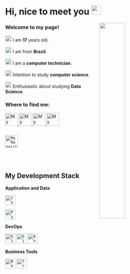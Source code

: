 # Hi, nice to meet you <img width="30" src="https://emojis.slackmojis.com/emojis/images/1597320283/10003/catjam.gif?1597320283" />

<img align="right" width="40%" src="https://media.giphy.com/media/WoLflWo2k1iZyeVYad/giphy.gif" />


### Welcome to my page!
<img width="20" src="https://www.flaticon.com/svg/vstatic/svg/388/388250.svg?token=exp=1617889230~hmac=1b8bee07233caee2a17bbed881c8a2ad"/>
I am <b>17</b> years old.

>
<img width="20" src="https://www.flaticon.com/svg/vstatic/svg/478/478995.svg?token=exp=1617888756~hmac=6cfdb6ec77ae91c56e506d49cc5a605c"/>
I am from <b>Brazil</b>.

>
<img width="20" src="https://www.flaticon.com/svg/vstatic/svg/413/413837.svg?token=exp=1617890262~hmac=4a58de236eea606ebd7672ba8b093461" />
I am a <b>computer technician</b>.

>
<img width="20" src="https://www.flaticon.com/svg/vstatic/svg/511/511870.svg?token=exp=1617890666~hmac=a465bfa768dcfb6a5f105ce3d66f16b7" />
Intention to study <b>computer science</b>.

>
<img width="20" src="https://www.flaticon.com/svg/vstatic/svg/893/893220.svg?token=exp=1617893900~hmac=2a755699edddadc42d63583c45aa9998" />
Enthusiastic about studying <b>Data Science</b>.

<br/>

### Where to find me:

<a href="https://www.linkedin.com/in/savio-vianna-217705201/">
  <img alt="My linkedin" width="40" src="https://www.flaticon.com/svg/vstatic/svg/372/372399.svg?token=exp=1617891078~hmac=5629640c700fcce4f14c4c178fa783b3" />
</a>

<a href="http://t.me/savio_DS">
  <img alt="My Telegram" width="40" src="https://www.flaticon.com/svg/vstatic/svg/372/372410.svg?token=exp=1617891264~hmac=16d9de306ae7fe5e73b41de0d0ac3322" />
</a>

<a href="mailto:savioviannads@gmail.com">
  <img alt="My Contact" width="40" src="https://www.flaticon.com/svg/vstatic/svg/372/372392.svg?token=exp=1617891257~hmac=c104d3a49fdd78fd3719845f61a535ec" />
</a>

<a href="https://www.youtube.com/channel/UCd0__YGlMvo5nHm7GbYGenQ/featured">
  <img alt="My Channel" width="40" src="https://www.flaticon.com/svg/vstatic/svg/372/372420.svg?token=exp=1617891257~hmac=16a7d3ce1eb234dbe167f11c5052a85d" />
</a>

<code><a href="https://github.com/saviovianna?tab=repositories">
  <img alt="My Repositories" width="40" src="https://www.flaticon.com/svg/vstatic/svg/372/372374.svg?token=exp=1617892166~hmac=ad94286eb899e88457312d7d49274ec7" />
</a></code>

<br/><br/>

## My Development Stack

**Application and Data**

<code><img height="32" src="https://emojis.slackmojis.com/emojis/images/1568670853/6418/jupyter.png?1568670853" alt="Jupyter Notebook"/></code>

<code><img height="32" src="https://emojis.slackmojis.com/emojis/images/1450319444/32/python.png?1450319444" alt="Python"/></code>

**DevOps**

<code><img height="32" src="https://emojis.slackmojis.com/emojis/images/1450822151/257/github.png?1450822151" alt="GitHub"/></code>
<code><img height="32" src="https://emojis.slackmojis.com/emojis/images/1501021339/341/git.png?1501021339" alt="Git"/></code>
<code><img height="32" src="https://external-content.duckduckgo.com/iu/?u=https%3A%2F%2Fwww.nicepng.com%2Fpng%2Fdetail%2F85-851058_anaconda-icon-anaconda-python-icon.png&f=1&nofb=1" alt="Anaconda"/></code>

**Business Tools**

<code><img height="32" src="https://cdn.iconscout.com/icon/free/png-512/notion-1693557-1442598.png" alt="Notion"/></code>
<code><img height="32" src="https://cdn.iconscout.com/icon/free/png-512/trello-6-569395.png" alt="Trello"/></code>
